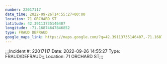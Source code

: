 ```yaml
---
number: 22017117
date_time: 2022-09-26T14:55:27+00:00
location: 71 ORCHARD ST
latitude: 42.39113735146407
longitude: -71.16874647846852
type: FRAUD DEFRAUD
google_maps_link: https://maps.google.com/?q=42.39113735146407,-71.16874647846852
---
```


;;;Incident #: 22017117  Date: 2022-09-26 14:55:27   Type: FRAUD/DEFRAUD;;;Location: 71 ORCHARD ST;;;
